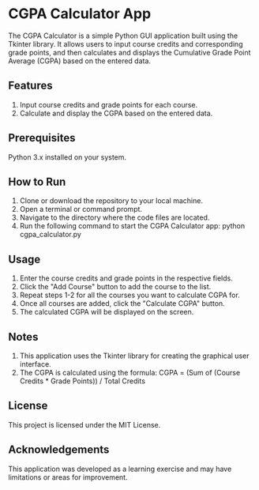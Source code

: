 # CGPA Calculator App
The CGPA Calculator is a simple Python GUI application built using the Tkinter library. It allows users to input course credits and corresponding grade points, and then calculates and displays the Cumulative Grade Point Average (CGPA) based on the entered data.

## Features
1. Input course credits and grade points for each course.
2. Calculate and display the CGPA based on the entered data.

## Prerequisites
Python 3.x installed on your system.

## How to Run
1. Clone or download the repository to your local machine.
2. Open a terminal or command prompt.
3. Navigate to the directory where the code files are located.
4. Run the following command to start the CGPA Calculator app:
python cgpa_calculator.py

## Usage
1. Enter the course credits and grade points in the respective fields.
2. Click the "Add Course" button to add the course to the list.
3. Repeat steps 1-2 for all the courses you want to calculate CGPA for.
4. Once all courses are added, click the "Calculate CGPA" button.
5. The calculated CGPA will be displayed on the screen.

## Notes
1. This application uses the Tkinter library for creating the graphical user interface.
2. The CGPA is calculated using the formula: CGPA = (Sum of (Course Credits * Grade Points)) / Total Credits
   
## License
This project is licensed under the MIT License.

## Acknowledgements
This application was developed as a learning exercise and may have limitations or areas for improvement.
